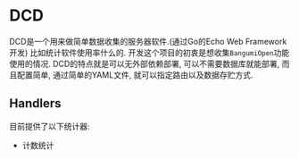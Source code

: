# DCD

DCD是一个用来做简单数据收集的服务器软件.(通过Go的Echo Web Framework开发) 比如统计软件使用率什么的. 开发这个项目的初衷是想收集`BangumiOpen`功能使用的情况.
DCD的特点就是可以无外部依赖部署, 可以不需要数据库就能部署, 而且配置简单, 通过简单的YAML文件, 就可以指定路由以及数据存贮方式.

## Handlers

目前提供了以下统计器:

- 计数统计
